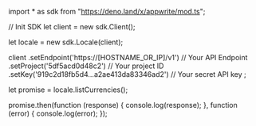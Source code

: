import * as sdk from "https://deno.land/x/appwrite/mod.ts";

// Init SDK
let client = new sdk.Client();

let locale = new sdk.Locale(client);

client
    .setEndpoint('https://[HOSTNAME_OR_IP]/v1') // Your API Endpoint
    .setProject('5df5acd0d48c2') // Your project ID
    .setKey('919c2d18fb5d4...a2ae413da83346ad2') // Your secret API key
;


let promise = locale.listCurrencies();

promise.then(function (response) {
    console.log(response);
}, function (error) {
    console.log(error);
});